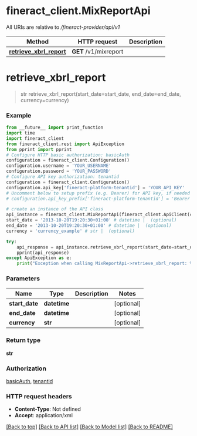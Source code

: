 # fineract_client.MixReportApi

All URIs are relative to */fineract-provider/api/v1*

Method | HTTP request | Description
------------- | ------------- | -------------
[**retrieve_xbrl_report**](MixReportApi.md#retrieve_xbrl_report) | **GET** /v1/mixreport | 

# **retrieve_xbrl_report**
> str retrieve_xbrl_report(start_date=start_date, end_date=end_date, currency=currency)



### Example
```python
from __future__ import print_function
import time
import fineract_client
from fineract_client.rest import ApiException
from pprint import pprint
# Configure HTTP basic authorization: basicAuth
configuration = fineract_client.Configuration()
configuration.username = 'YOUR_USERNAME'
configuration.password = 'YOUR_PASSWORD'
# Configure API key authorization: tenantid
configuration = fineract_client.Configuration()
configuration.api_key['fineract-platform-tenantid'] = 'YOUR_API_KEY'
# Uncomment below to setup prefix (e.g. Bearer) for API key, if needed
# configuration.api_key_prefix['fineract-platform-tenantid'] = 'Bearer'

# create an instance of the API class
api_instance = fineract_client.MixReportApi(fineract_client.ApiClient(configuration))
start_date = '2013-10-20T19:20:30+01:00' # datetime |  (optional)
end_date = '2013-10-20T19:20:30+01:00' # datetime |  (optional)
currency = 'currency_example' # str |  (optional)

try:
    api_response = api_instance.retrieve_xbrl_report(start_date=start_date, end_date=end_date, currency=currency)
    pprint(api_response)
except ApiException as e:
    print("Exception when calling MixReportApi->retrieve_xbrl_report: %s\n" % e)
```

### Parameters

Name | Type | Description  | Notes
------------- | ------------- | ------------- | -------------
 **start_date** | **datetime**|  | [optional] 
 **end_date** | **datetime**|  | [optional] 
 **currency** | **str**|  | [optional] 

### Return type

**str**

### Authorization

[basicAuth](../README.md#basicAuth), [tenantid](../README.md#tenantid)

### HTTP request headers

 - **Content-Type**: Not defined
 - **Accept**: application/xml

[[Back to top]](#) [[Back to API list]](../README.md#documentation-for-api-endpoints) [[Back to Model list]](../README.md#documentation-for-models) [[Back to README]](../README.md)

